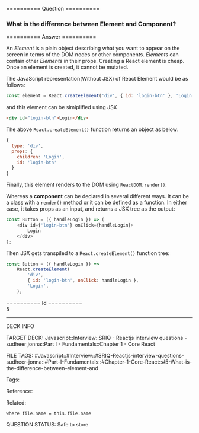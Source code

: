 ========== Question ==========  

### What is the difference between Element and Component?  

========== Answer ==========  

An _Element_ is a plain object describing what you want to appear on the screen
in terms of the DOM nodes or other components. _Elements_ can contain other
_Elements_ in their props. Creating a React element is cheap. Once an element is
created, it cannot be mutated.

The JavaScript representation(Without JSX) of React Element would be as follows:

```javascript
const element = React.createElement('div', { id: 'login-btn' }, 'Login');
```

and this element can be simiplified using JSX

```html
<div id="login-btn">Login</div>
```

The above `React.createElement()` function returns an object as below:

```javascript
{
  type: 'div',
  props: {
    children: 'Login',
    id: 'login-btn'
  }
}
```

Finally, this element renders to the DOM using `ReactDOM.render()`.

Whereas a **component** can be declared in several different ways. It can be a
class with a `render()` method or it can be defined as a function. In either
case, it takes props as an input, and returns a JSX tree as the output:

```javascript
const Button = ({ handleLogin }) => (
    <div id={'login-btn'} onClick={handleLogin}>
        Login
    </div>
);
```

Then JSX gets transpiled to a `React.createElement()` function tree:

```javascript
const Button = ({ handleLogin }) =>
    React.createElement(
        'div',
        { id: 'login-btn', onClick: handleLogin },
        'Login',
    );
```

========== Id ==========  
5

---

DECK INFO

TARGET DECK: Javascript::Interview::SRIQ - Reactjs interview questions - sudheer jonna::Part I - Fundamentals::Chapter 1 - Core React

FILE TAGS: #Javascript::#Interview::#SRIQ-Reactjs-interview-questions-sudheer-jonna::#Part-I-Fundamentals::#Chapter-1-Core-React::#5-What-is-the-difference-between-element-and

Tags:

Reference:

Related:

```dataview
where file.name = this.file.name
```
QUESTION STATUS: Safe to store
